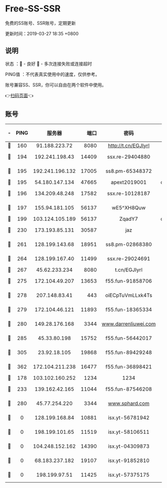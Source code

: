 # Free-SS-SSR

免费的SS账号、SSR账号，定期更新

更新时间：2019-03-27 18:35 +0800

## 说明

状态     ：🙂 - 良好 🙁 - 多次连接失败或连接超时

PING值   ：不代表真实使用中的速度，仅供参考。

账号兼容SS、SSR，你可以自由在两个软件中使用。

👉[扫码页面](https://liesauer.github.io/Free-SS-SSR/)👈

## 账号

|-|PING|服务器|端口|密码|加密方式|区域|
|:----:|:----:|:-----:|-----:|:----:|:----:|:----:|
|🙂|160|91.188.223.72|8080|http://t.cn/EGJIyrl|rc4-md5|RU|
|🙂|194|192.241.198.43|14409|ssx.re-29404880|aes-256-cfb|US|
|🙂|195|192.241.196.132|17005|ss8.pm-65348372|aes-256-cfb|US|
|🙂|195|54.180.147.134|47665|apext2019001|chacha20|KR|
|🙂|196|134.209.48.248|17582|ssx.re-10128187|aes-256-cfb|US|
|🙂|197|155.94.181.105|56137|wE5^XH8Quw|aes-256-cfb|US|
|🙂|199|103.124.105.189|56137|ZqadY7|chacha20|US|
|🙂|230|173.193.85.131|30587|jaz|aes-256-cfb|US|
|🙂|261|128.199.143.68|18951|ss8.pm-02868380|aes-256-cfb|SG|
|🙂|264|128.199.167.40|11499|ssx.re-29024691|aes-256-cfb|SG|
|🙂|267|45.62.233.234|8080|t.cn/EGJIyrl|rc4-md5|CA|
|🙂|275|172.104.49.207|13653|f55.fun-91858706|aes-256-cfb|SG|
|🙂|278|207.148.83.41|443|oiECpTuVmLLxk4Ts|aes-256-cfb|AU|
|🙂|279|172.104.46.121|11893|f55.fun-18365334|aes-256-cfb|SG|
|🙂|280|149.28.176.168|3344|www.darrenliuwei.com|aes-256-cfb|AU|
|🙂|285|45.33.80.198|15752|f55.fun-56442017|aes-256-cfb|US|
|🙂|305|23.92.18.105|19868|f55.fun-89429248|aes-256-cfb|US|
|🙂|362|172.104.211.238|16477|f55.fun-36898421|aes-256-cfb|US|
|🙂|178|103.102.160.252|1234|1234|rc4-md5|JP|
|🙂|233|139.162.42.165|11044|f55.fun-87546208|aes-256-cfb|SG|
|🙂|280|45.77.254.220|3344|www.sphard.com|aes-256-cfb|SG|
|🙁|0|128.199.168.84|10881|isx.yt-56781942|aes-256-cfb|SG|
|🙁|0|198.199.101.65|11519|isx.yt-58106511|aes-256-cfb|US|
|🙁|0|104.248.152.162|14390|isx.yt-04309873|aes-256-cfb|SG|
|🙁|0|68.183.237.182|19107|isx.yt-91852810|aes-256-cfb|SG|
|🙁|0|198.199.97.51|11425|isx.yt-57375175|aes-256-cfb|US|
